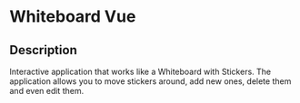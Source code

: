 # Whiteboard Vue

## Description
Interactive application that works like a Whiteboard with Stickers.
The application allows you to move stickers around, add new ones, delete them and even edit them.

